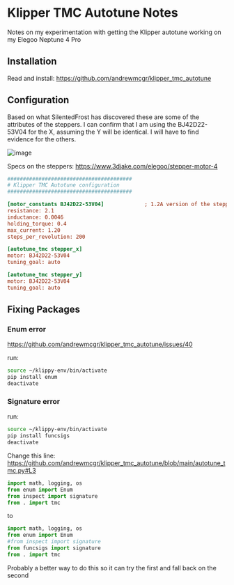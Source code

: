 # Klipper TMC Autotune Notes

Notes on my experimentation with getting the Klipper autotune working on my Elegoo Neptune 4 Pro

## Installation

Read and install: https://github.com/andrewmcgr/klipper_tmc_autotune

## Configuration

Based on what SilentedFrost has discovered these are some of the attributes of the steppers. I can confirm that I am using the BJ42D22-53V04 for the X, assuming the Y will be identical. I will have to find evidence for the others.

![image](https://github.com/user-attachments/assets/75a469f6-d764-46fc-84b8-a697ec7c54df)

Specs on the steppers: https://www.3djake.com/elegoo/stepper-motor-4


```ini
########################################
# Klipper TMC Autotune configuration
########################################

[motor_constants BJ42D22-53V04]             ; 1.2A version of the stepper motor
resistance: 2.1
inductance: 0.0046
holding_torque: 0.4
max_current: 1.20
steps_per_revolution: 200

[autotune_tmc stepper_x]
motor: BJ42D22-53V04
tuning_goal: auto

[autotune_tmc stepper_y]
motor: BJ42D22-53V04
tuning_goal: auto
```

## Fixing Packages

### Enum error
https://github.com/andrewmcgr/klipper_tmc_autotune/issues/40

run:
```bash
source ~/klippy-env/bin/activate
pip install enum
deactivate
```

### Signature error

run:
```bash
source ~/klippy-env/bin/activate
pip install funcsigs
deactivate
```

Change this line:
https://github.com/andrewmcgr/klipper_tmc_autotune/blob/main/autotune_tmc.py#L3
```python
import math, logging, os
from enum import Enum
from inspect import signature
from . import tmc
```
to
```python
import math, logging, os
from enum import Enum
#from inspect import signature
from funcsigs import signature
from . import tmc
```
Probably a better way to do this so it can try the first and fall back on the second

